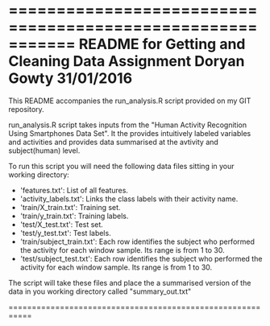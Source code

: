 ===========================================================
README for Getting and Cleaning Data Assignment
Doryan Gowty
31/01/2016
===========================================================
This README accompanies the run_analysis.R script provided
on my GIT repository. 

run_analysis.R script takes inputs from the "Human Activity 
Recognition Using Smartphones Data Set". It the 
provides intuitively labeled variables and activities and
provides data summarised at the avtivity and subject(human)
level.

To run this script you will need the following data files 
sitting in your working directory:
- 'features.txt': List of all features.
- 'activity_labels.txt': Links the class labels with their activity name.
- 'train/X_train.txt': Training set.
- 'train/y_train.txt': Training labels.
- 'test/X_test.txt': Test set.
- 'test/y_test.txt': Test labels.
- 'train/subject_train.txt': Each row identifies the subject who performed the activity for each window sample. Its range is from 1 to 30. 
- 'test/subject_test.txt': Each row identifies the subject who performed the activity for each window sample. Its range is from 1 to 30. 


The script will take these files and place the a summarised 
version of the data in you working directory called 
"summary_out.txt"

===========================================================